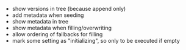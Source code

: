 - show versions in tree (because append only)
- add metadata when seeding
- show metadata in tree
- show metadata when filling/overwriting
- allow ordering of fallbacks for filling
- mark some setting as "initializing", so only to be executed if empty

